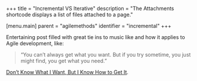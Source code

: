 +++
title = "Incremental VS Iterative"
description = "The Attachments shortcode displays a list of files attached to a page."

[menu.main]
parent = "agilemethods"
identifier = "incremental"
+++

Entertaining post filled with great tie ins to music like and how it applies to Agile development, like:  

> “You can’t always get what you want. But if you try sometime, you just might find, you get what you need.”  

[Don’t Know What I Want, But I Know How to Get It](http://jpattonassociates.com/dont_know_what_i_want/).  

